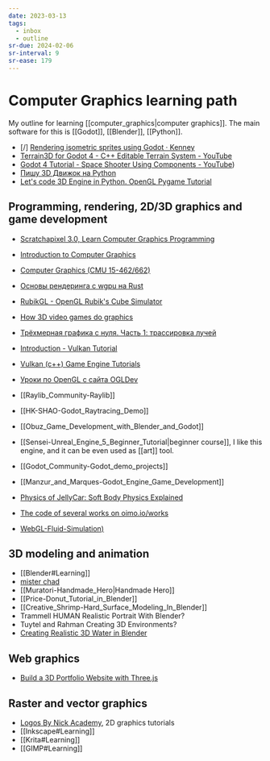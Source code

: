 ```yaml
---
date: 2023-03-13
tags:
  - inbox
  - outline
sr-due: 2024-02-06
sr-interval: 9
sr-ease: 179
---
```

# Computer Graphics learning path

My outline for learning [[computer_graphics|computer graphics]].
The main software for this is [[Godot]], [[Blender]], [[Python]].

- [/] [Rendering isometric sprites using Godot · Kenney](https://kenney.nl/knowledge-base/learning/rendering-isometric-sprites-using-godot)
- [Terrain3D for Godot 4 - C++ Editable Terrain System - YouTube](https://www.youtube.com/watch?v=Aj9vWIEaFXg)
- [Godot 4 Tutorial - Space Shooter Using Components - YouTube](https://www.youtube.com/watch?v=zUeLesdL7lE&list=PL9FzW-m48fn09w6j8NowI_pSBVcsb3V78&index=1))
- [Пишу 3D Движок на Python](https://www.youtube.com/watch?v=Scn96t7mwC4)
- [Let's code 3D Engine in Python. OpenGL Pygame Tutorial](https://youtu.be/eJDIsFJN4OQ)

## Programming, rendering, 2D/3D graphics and game development

- [Scratchapixel 3.0, Learn Computer Graphics Programming](https://www.scratchapixel.com/)
- [Introduction to Computer Graphics](https://www.youtube.com/playlist?list=PLplnkTzzqsZTfYh4UbhLGpI5kGd5oW_Hh)
- [Computer Graphics (CMU 15-462/662)](https://www.youtube.com/playlist?list=PL9_jI1bdZmz2emSh0UQ5iOdT2xRHFHL7E)
- [Основы рендеринга с wgpu на Rust](https://habr.com/en/companies/otus/articles/658859/)
- [RubikGL - OpenGL Rubik's Cube Simulator](https://www.youtube.com/watch?v=PY_HNv854KQ)

- [How 3D video games do graphics](https://www.youtube.com/watch?v=bGe-d09Nc_M)
- [Трёхмерная графика с нуля. Часть 1: трассировка лучей](https://habr.com/en/articles/342510/)

- [Introduction - Vulkan Tutorial](https://vulkan-tutorial.com/)
- [Vulkan (c++) Game Engine Tutorials](https://www.youtube.com/playlist?list=PL8327DO66nu9qYVKLDmdLW_84-yE4auCR)
- [Уроки по OpenGL с сайта OGLDev](https://triplepointfive.github.io/ogltutor/)

- [[Raylib_Community-Raylib]]
- [[HK-SHAO-Godot_Raytracing_Demo]]
- [[Obuz_Game_Development_with_Blender_and_Godot]]
- [[Sensei-Unreal_Engine_5_Beginner_Tutorial|beginner course]], I like
this engine, and it can be even used as [[art]] tool.
- [[Godot_Community-Godot_demo_projects]]
- [[Manzur_and_Marques-Godot_Engine_Game_Development]]

- [Physics of JellyCar: Soft Body Physics Explained](https://www.youtube.com/watch?v=3OmkehAJoyo)
- [The code of several works on oimo.io/works](https://github.com/saharan/works)
- [WebGL-Fluid-Simulation)](https://github.com/PavelDoGreat/WebGL-Fluid-Simulation)

## 3D modeling and animation

- [[Blender#Learning]]
- [mister chad](https://mister-chad.com/welcome)
- [[Muratori-Handmade_Hero|Handmade Hero]]
- [[Price-Donut_Tutorial_in_Blender]]
- [[Creative_Shrimp-Hard_Surface_Modeling_In_Blender]]
- Trammell HUMAN Realistic Portrait With Blender?
- Tuytel and Rahman Creating 3D Environments?
- [Creating Realistic 3D Water in Blender](https://www.youtube.com/watch?v=vr7mkSiKRLM)

## Web graphics

- [Build a 3D Portfolio Website with Three.js](https://youtu.be/Q7AOvWpIVHU)

## Raster and vector graphics

- [Logos By Nick Academy](https://logosbynick.teachable.com/courses), 2D graphics tutorials
- [[Inkscape#Learning]]
- [[Krita#Learning]]
- [[GIMP#Learning]]

